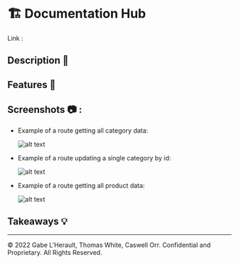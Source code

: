 # 🏗️ Documentation Hub

Link :

## Description 📖



## Features 📝



## Screenshots 📷 :

* Example of a route getting all category data:

  ![alt text](./Assets/screenshot1.png)
  
* Example of a route updating a single category by id:

  ![alt text](./Assets/screenshot2.png)

* Example of a route getting all product data:

  ![alt text](./Assets/screenshot3.png)
  

## Takeaways 💡


----
© 2022 Gabe L'Herault, Thomas White, Caswell Orr. Confidential and Proprietary. All Rights Reserved.